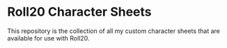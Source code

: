 Roll20 Character Sheets
=======================

This repository is the collection of all my custom character sheets that are available for use with Roll20. 


